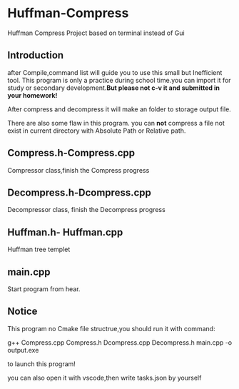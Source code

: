 # Huffman-Compress
Huffman Compress Project based on terminal instead of Gui

## Introduction
after Compile,command list will guide  you to use this small but Inefficient tool. This program is only a practice during school time.you can import it
for study or secondary development.**But please not c-v it and submitted in your homework!**

After compress and decompress it will make an folder to storage output file.

There are also some flaw in this program.
you can **not** compress a file not exist in current directory with Absolute Path or Relative path.

## Compress.h-Compress.cpp
Compressor class,finish the Compress progress

## Decompress.h-Dcompress.cpp
Decompressor class, finish the Decompress progress

## Huffman.h- Huffman.cpp
Huffman tree templet

## main.cpp
Start program from hear.

## Notice
This program no Cmake file structrue,you should run it with command:  

g++ Compress.cpp Compress.h Dcompress.cpp Decompress.h main.cpp -o output.exe  

to launch this program!  

you can also open it with vscode,then write tasks.json by yourself
